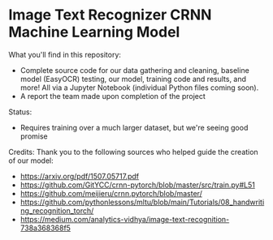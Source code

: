 # Image Text Recognizer CRNN Machine Learning Model

What you'll find in this repository:
- Complete source code for our data gathering and cleaning, baseline model (EasyOCR) testing, our model, training code and results, and more! All via a Jupyter Notebook (individual Python files coming soon).
- A report the team made upon completion of the project 

Status:
- Requires training over a much larger dataset, but we're seeing good promise

Credits:
Thank you to the following sources who helped guide the creation of our model:
- https://arxiv.org/pdf/1507.05717.pdf
- https://github.com/GitYCC/crnn-pytorch/blob/master/src/train.py#L51
- https://github.com/meijieru/crnn.pytorch/blob/master/
- https://github.com/pythonlessons/mltu/blob/main/Tutorials/08_handwriting_recognition_torch/
- https://medium.com/analytics-vidhya/image-text-recognition-738a368368f5
